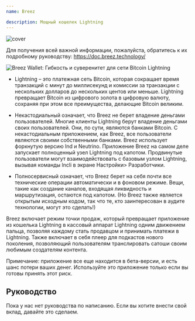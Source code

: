 ```yaml
---
name: Breez

description: Мощный кошелек Lightning
---
```


![cover](assets/cover.webp)

Для получения всей важной информации, пожалуйста, обратитесь к их подробному руководству: https://doc.breez.technology/

![Breez Wallet: Гибкость и суверенитет для сети Bitcoin Lightning](https://youtu.be/Z_yiPM2gzk0)

- Lightning – это платежная сеть Bitcoin, которая сокращает время транзакций с минут до миллисекунд и комиссии за транзакции с нескольких долларов до нескольких центов или меньше. Lightning превращает Bitcoin из цифрового золота в цифровую валюту, сохраняя при этом все преимущества, делающие Bitcoin великим.

- Некастодиальный означает, что Breez не берет владение деньгами пользователей. Многие клиенты Lightning берут владение деньгами своих пользователей. Они, по сути, являются банками Bitcoin. С некастодиальным приложением, как Breez, все пользователи являются своими собственными банками. Breez использует форкнутую версию lnd и Neutrino. Приложение Breez на самом деле запускает полноценный узел Lightning под капотом. Продвинутые пользователи могут взаимодействовать с базовым узлом Lightning, вызывая команды lncli в экране Настройки> Разработчики.

- Полносервисный означает, что Breez берет на себя почти все технические операции автоматически и в фоновом режиме. Вещи, такие как создание каналов, входящая ликвидность и маршрутизация, остаются под капотом. (Но Breez также является открытым исходным кодом, так что те, кто заинтересован в аудите технологии, могут это сделать!)

Breez включает режим точки продаж, который превращает приложение из кошелька Lightning в кассовый аппарат Lightning одним движением пальца, позволяя каждому стать продавцом и принимать платежи в Lightning. Также включает в себя плеер для подкастов нового поколения, позволяющий пользователям транслировать сатоши своим любимым создателям контента.

Примечание: приложение все еще находится в бета-версии, и есть шанс потери ваших денег. Используйте это приложение только если вы готовы принять этот риск.

## Руководство

Пока у нас нет руководства по написанию. Если вы хотите внести свой вклад, давайте это сделаем.